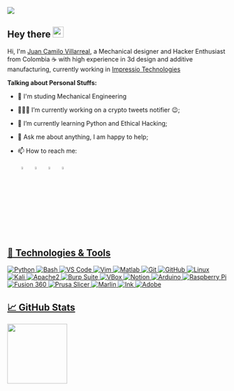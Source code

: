 [![](https://raw.githubusercontent.com/juancv3d/juancv3d/main/Video.gif)](https://www.3dimpressio.co/)
## Hey there   <img src="https://media.giphy.com/media/hvRJCLFzcasrR4ia7z/giphy.gif" width="25px">  

Hi, I'm [Juan Camilo Villarreal](https://github.com/juancv3d), a Mechanical designer and Hacker Enthusiast from Colombia ☕ with high experience in 3d design and additive manufacturing, currently working in [Impressio Technologies](https://www.3dimpressio.co) 

**Talking about Personal Stuffs:**

- 🔭 I'm studing Mechanical Engineering
- 👨🏽‍💻 I’m currently working on a crypto tweets notifier :wink:;
- 🌱 I’m currently learning Python and Ethical Hacking; 
- 💬 Ask me about anything, I am happy to help;
- 📫 How to reach me:
  
  &nbsp; [<img src="https://img.icons8.com/color/48/000000/twitter.png" width="4%"/>](https://twitter.com/juancv3d)  &nbsp; [<img src="https://img.icons8.com/color/48/000000/linkedin.png" width="4%"/>](https://www.linkedin.com/in/juan-camilo-villarreal-0a5033178/)   &nbsp; [<img src="https://img.icons8.com/fluent/48/000000/instagram-new.png" width="4%"/>](https://www.instagram.com/juancv3d/)  &nbsp; <a href="mailto:juancvilla96@gmail.com"> <img src="https://img.icons8.com/fluent/48/000000/gmail.png" width="4%"/>

## 🔧 Technologies & Tools
![Python](https://img.shields.io/badge/-Python-black?style=flat-square&logo=Python)
![Bash](https://img.shields.io/static/v1?style=flat-square&label=&logo=GNU%20bash&message=Bash&color=black)
![VS Code](https://img.shields.io/badge/-VSCode-%23007ACC?style=flat-square&logo=visual-studio-code&color=black)
![Vim](https://img.shields.io/static/v1?style=flat-square&label=&logo=Vim&message=Vim&color=black)
![Matlab](https://img.shields.io/static/v1?style=flat-square&label=&logo=Matrix&message=MATLAB&color=black)
![Git](https://img.shields.io/badge/-Git-black?style=flat-square&logo=git)
![GitHub](https://img.shields.io/badge/-GitHub-181717?style=flat-square&logo=github&color=black)
![Linux](https://img.shields.io/badge/Linux-black?style=flat-square&logo=linux)
![Kali](https://img.shields.io/static/v1?style=flat-square&label=&logo=Kali%20Linux&message=Kali&color=black)
![Apache2](https://img.shields.io/badge/Apache2-black?style=flat-square&logo=apache)
![Burp Suite](https://img.shields.io/static/v1?style=flat-square&label=&logo=&message=Burp%20Suite&color=black)
![VBox](https://img.shields.io/static/v1?style=flat-square&label=&logo=VirtualBox&message=VitualBox&color=black)
![Notion](https://img.shields.io/badge/-Notion-000000?style=flat-square&logo=Notion&logoColor=white) ![Arduino](https://img.shields.io/badge/Arduino-black?style=flat-square&logo=arduino)
![Raspberry Pi](https://img.shields.io/badge/-Raspberry%20Pi-C51A4A?style=flat-square&logo=Raspberry-Pi&color=black)
![Fusion 360](https://img.shields.io/static/v1?style=flat-square&label=&logo=autodesk&message=Fusion%20360&color=black)
![Prusa Slicer](https://img.shields.io/static/v1?style=flat-square&label=&logo=&message=Prusa%20Slicer&color=black)
![Marlin](https://img.shields.io/static/v1?style=flat-square&label=&logo=&message=Marlin%202.0&color=black)
![Ink](https://img.shields.io/static/v1?style=flat-square&label=&logo=inkscape&message=Inkscape&color=black)
![Adobe](https://img.shields.io/static/v1?style=flat-square&label=&logo=Adobe&message=Adobe&color=black)
  
## &#x1f4c8; GitHub Stats
<a href="https://www.3dimpressio.co/"><img height="137px" src="https://github-readme-stats.vercel.app/api?username=juancv3d&hide_title=true&hide_border=true&show_icons=true&include_all_commits=true&count_private=true&line_height=15&text_color=000&icon_color=000&bg_color=0,ea6161,ffc64d,fffc4d,52fa5a&theme=graywhite" /><!-- wi*quL3fcV -->

